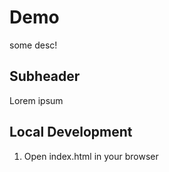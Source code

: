 # Demo

some desc!


## Subheader

Lorem ipsum

## Local Development

1. Open index.html in your browser